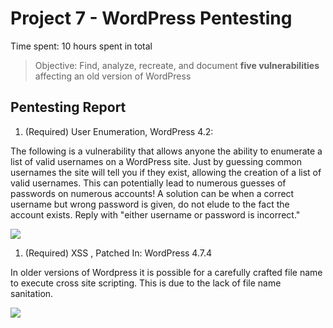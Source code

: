 # Project 7 - WordPress Pentesting

Time spent: 10 hours spent in total

> Objective: Find, analyze, recreate, and document **five vulnerabilities** affecting an old version of WordPress

## Pentesting Report

1. (Required) User Enumeration, WordPress 4.2:

The following is a vulnerability that allows anyone the ability to enumerate a list of valid usernames on a WordPress site. Just by guessing common usernames the site will tell you if they exist, allowing the creation of a list of valid usernames. This can potentially lead to numerous guesses of passwords on numerous accounts! A solution can be when a correct username but wrong password is given, do not elude to the fact the account exists. Reply with "either username or password is incorrect."
  
  ![](https://github.com/hareshseepersad/Week-7/blob/master/Username%20Enumeration.gif)
  
1. (Required) XSS , Patched In: WordPress 4.7.4

In older versions of Wordpress it is possible for a carefully crafted file name to execute cross site scripting. This is due to the lack of file name sanitation. 

![](https://github.com/hareshseepersad/Week-7/blob/master/Wordpress%20XSS.gif)
  
